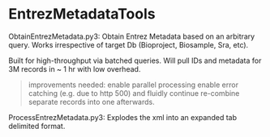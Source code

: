 # EntrezMetadataTools

ObtainEntrezMetadata.py3:
Obtain Entrez Metadata based on an arbitrary query. 
Works irrespective of target Db (Bioproject, Biosample, Sra, etc).

Built for high-throughput via batched queries. 
Will pull IDs and metadata for 3M records in ~ 1 hr with low overhead.

> improvements needed: enable parallel processing
> enable error catching (e.g. due to http 500) and fluidly continue
> re-combine separate records into one afterwards.

ProcessEntrezMetadata.py3: 
Explodes the xml into an expanded tab delimited format.


